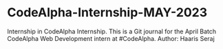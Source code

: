 # CodeAlpha-Internship-MAY-2023


Internship in CodeAlpha Internship. This is a Git journal for the April Batch CodeAlpha Web Development intern at #CodeAlpha. Author: Haaris Seraj
